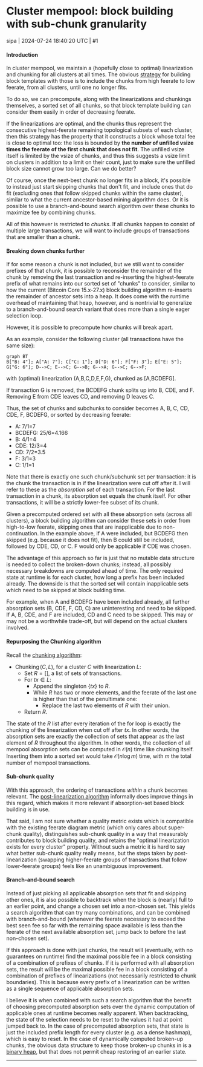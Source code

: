 # Cluster mempool: block building with sub-chunk granularity

sipa | 2024-07-24 18:40:20 UTC | #1

#### Introduction

In cluster mempool, we maintain a (hopefully close to optimal) linearization and chunking for all clusters at all times. The obvious [strategy](https://delvingbitcoin.org/t/introduction-to-cluster-linearization/1032#h-24-block-building-and-eviction-7) for building block templates with those is to include the chunks from high feerate to low feerate, from all clusters, until one no longer fits.

To do so, we can precompute, along with the linearizations and chunkings themselves, a sorted set of all chunks, so that block template building can consider them easily in order of decreasing feerate.

If the linearizations are optimal, and the chunks thus represent the consecutive highest-feerate remaining topological subsets of each cluster, then this strategy has the property that it constructs a block whose total fee is close to optimal too: the loss is bounded by **the number of unfilled vsize times the feerate of the first chunk that does not fit**. The unfilled vsize itself is limited by the vsize of chunks, and thus this suggests a vsize limit on clusters in addition to a limit on their count, just to make sure the unfilled block size cannot grow too large. Can we do better?

Of course, once the next-best chunk no longer fits in a block, it's possible to instead just start skipping chunks that don't fit, and include ones that do fit (excluding ones that follow skipped chunks within the same cluster), similar to what the current ancestor-based mining algorithm does. Or it is possible to use a branch-and-bound search algorithm over these chunks to maximize fee by combining chunks.

All of this however is restricted to *chunks*. If all chunks happen to consist of multiple large transactions, we will want to include groups of transactions that are smaller than a chunk.

#### Breaking down chunks further

If for some reason a chunk is not included, but we still want to consider prefixes of that chunk, it is possible to reconsider the remainder of the chunk by removing the last transaction and re-inserting the highest-feerate prefix of what remains into our sorted set of "chunks" to consider, similar to how the current (Bitcoin Core 15.x-27.x) block building algorithm re-inserts the remainder of ancestor sets into a heap. It does come with the runtime overhead of maintaining that heap, however, and is nontrivial to generalize to a branch-and-bound search variant that does more than a single eager selection loop.

However, it is possible to precompute how chunks will break apart.

As an example, consider the following cluster (all transactions have the same size):

```mermaid height=148,auto
graph BT
B["B: 4"]; A["A: 7"]; C["C: 1"]; D["D: 6"]; F["F: 3"]; E["E: 5"]; G["G: 6"]; D-->C; E-->C; G-->B; G-->A; G-->C; G-->F;
```

with (optimal) linearization (A,B,C,D,E,F,G), chunked as [A,BCDEFG].

If transaction G is removed, the BCDEFG chunk splits up into B, CDE, and F. Removing E from CDE leaves CD, and removing D leaves C.

Thus, the set of chunks and subchunks to consider becomes A, B, C, CD, CDE, F, BCDEFG, or sorted by decreasing feerate:
* A: 7/1=7
* BCDEFG: 25/6=4.166
* B: 4/1=4
* CDE: 12/3=4
* CD: 7/2=3.5
* F: 3/1=3
* C: 1/1=1

Note that there is exactly one such chunk/subchunk set per transaction: it is the chunk the transaction is in if the linearization were cut off after it. I will refer to these as the *absorption set* of each transaction. For the last transaction in a chunk, its absorption set equals the chunk itself. For other transactions, it will be a strictly lower-fee subset of its chunk.

Given a precomputed ordered set with all these absorption sets (across all clusters), a block building algorithm can consider these sets in order from high-to-low feerate, skipping ones that are inapplicable due to non-continuation. In the example above, if A were included, but BCDEFG then skipped (e.g. because it does not fit), then B could still be included, followed by CDE, CD, or C. F would only be applicable if CDE was chosen.

The advantage of this approach so far is just that no mutable data structure is needed to collect the broken-down chunks; instead, all possibly necessary breakdowns are computed ahead of time. The only required state at runtime is for each cluster, how long a prefix has been included already. The downside is that the sorted set will contain inapplicable sets which need to be skipped at block bulding time.

For example, when A and BCDEFG have been included already, all further absorption sets (B, CDE, F, CD, C) are uninteresting and need to be skipped. If A, B, CDE, and F are included, CD and C need to be skipped. This may or may not be a worthwhile trade-off, but will depend on the actual clusters involved.

#### Repurposing the Chunking algorithm

Recall the [chunking algorithm](https://delvingbitcoin.org/t/introduction-to-cluster-linearization/1032#h-22-feerate-diagrams-and-chunking-5):

* $\operatorname{Chunking}(C, L)$, for a cluster $C$ with linearization $L$:
  * Set $R = []$, a list of sets of transactions.
  * For $tx \in L$:
    * Append the singleton $\{tx\}$ to $R$.
    * While $R$ has two or more elements, and the feerate of the last one is higher than that of the penultimate one:
      * Replace the last two elements of $R$ with their union.
  * Return $R$.

The state of the $R$ list after every iteration of the for loop is exactly the chunking of the linearization when cut off after $tx$. In other words, the absorption sets are exactly the collection of sets that appear as the last element of $R$ throughout the algorithm. In other words, the collection of all mempool absorption sets can be computed in $\mathcal{O}(n)$ time like chunking itself. Inserting them into a sorted set would take $\mathcal{O}(n \log m)$ time, with $m$ the total number of mempool transactions.

#### Sub-chunk quality

With this approach, the ordering of transactions *within* a chunk becomes relevant. The [post-linearization algorithm](https://delvingbitcoin.org/t/introduction-to-cluster-linearization/1032#h-333-post-linearization-17) informally does improve things in this regard, which makes it more relevant if absorption-set based block building is in use.

That said, I am not sure whether a quality metric exists which is compatible with the existing feerate diagram metric (which only cares about super-chunk quality), distinguishes sub-chunk quality in a way that measurably contributes to block building quality, and retains the "optimal linearization exists for every cluster" property. Without such a metric it is hard to say what better sub-chunk quality really means, but the steps taken by post-linearization (swapping higher-feerate groups of transactions that follow lower-feerate groups) feels like an unambiguous improvement.

#### Branch-and-bound search

Instead of just picking all applicable absorption sets that fit and skipping other ones, it is also possible to backtrack when the block is (nearly) full to an earlier point, and change a chosen set into a non-chosen set. This yields a search algorithm that can try many combinations, and can be combined with branch-and-bound (whenever the feerate necessary to exceed the best seen fee so far with the remaining space available is less than the feerate of the next available absorption set, jump back to before the last non-chosen set).

If this approach is done with just chunks, the result will (eventually, with no guarantees on runtime) find the maximal possible fee in a block consisting of a combination of prefixes of chunks. If it is performed with all absorption sets, the result will be the maximal possible fee in a block consisting of a combination of prefixes of linearizations (not necessarily restricted to chunk boundaries). This is because every prefix of a linearization can be written as a single sequence of applicable absorption sets.

I believe it is when combined with such a search algorithm that the benefit of choosing precomputed absorption sets over the dynamic computation of applicable ones at runtime becomes really apparent. When backtracking, the state of the selection needs to be reset to the values it had at point jumped back to. In the case of precomputed absorption sets, that state is just the included prefix length for every cluster (e.g. as a dense hashmap), which is easy to reset. In the case of dynamically computed broken-up chunks, the obvious data structure to keep those broken-up chunks in is a [binary heap](https://en.wikipedia.org/wiki/Binary_heap), but that does not permit cheap restoring of an earlier state.

-------------------------

